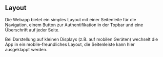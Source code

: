 ## Layout

Die Webapp bietet ein simples Layout mit einer Seitenleite für die Navigation, einem Button zur Authentifikation in der Topbar und eine Überschrift auf jeder Seite.

Bei Darstellung auf kleinen Displays (z.B. auf mobilen Geräten) wechselt die App in ein mobile-freundliches Layout, die Seitenleiste kann hier ausgeklappt werden.

